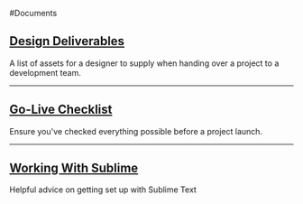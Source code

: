 #Documents

## [Design Deliverables](documents/design-deliverables)
A list of assets for a designer to supply when handing over a project to a development team.

---

## [Go-Live Checklist](documents/go-live-checklist)
Ensure you've checked everything possible before a project launch.

---

## [Working With Sublime](documents/working-with-sublime)
Helpful advice on getting set up with Sublime Text
